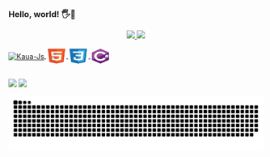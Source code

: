 ### Hello, world! 🖐️👋


<div align="center">
  <a href="https://github.com/Kauadt">
  <img height="130em" src="https://github-readme-stats.vercel.app/api?username=Kauadt&show_icons=true&theme=merko&include_all_commits=true&count_private=true"/>
  <img height="130em" src="https://github-readme-stats.vercel.app/api/top-langs/?username=Kauadt&layout=compact&langs_count=7&theme=merko"/>
</div>

</div>
<div style="display: inline_block"><br>
  <img align="center" alt="Kaua-Js" height="30" width="40" src="https://cdn.jsdelivr.net/gh/devicons/devicon/icons/javascript/javascript-original.svg" >
  <img align="center" alt="Kaua-HTML" height="30" width="40" src="https://raw.githubusercontent.com/devicons/devicon/master/icons/html5/html5-original.svg">
  <img align="center" alt="Kaua-CSS" height="30" width="40" src="https://raw.githubusercontent.com/devicons/devicon/master/icons/css3/css3-original.svg">
  <img align="center" alt="Kaua-Csharp" height="30" width="40" src="https://raw.githubusercontent.com/devicons/devicon/master/icons/csharp/csharp-original.svg">
</div>
  
 ##
 
 <div> 
  
  <a href="https://instagram.com/kauadt_" target="_blank"><img src="https://img.shields.io/badge/-Instagram-%23E4405F?style=for-the-badge&logo=instagram&logoColor=white" target="_blank"></a>
  <a href = "kauadt2000@gmail.com"><img src="https://img.shields.io/badge/-Gmail-%23333?style=for-the-badge&logo=gmail&logoColor=white" target="_blank"></a>
 
  
  ![Snake animation](https://github.com/Kauadt/Kauadt/blob/output/github-contribution-grid-snake.svg)
  
  </div>
 
